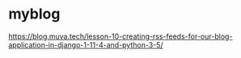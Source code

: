 # myblog
https://blog.muva.tech/lesson-10-creating-rss-feeds-for-our-blog-application-in-django-1-11-4-and-python-3-5/
